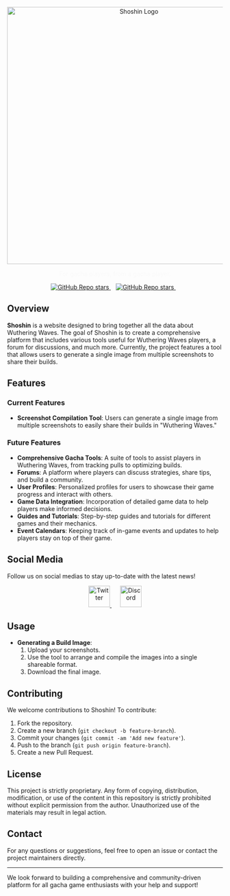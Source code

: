 <p align="center">
  <img src="https://shoshin.moe/static/shoshinlogo.png" alt="Shoshin Logo" width="600"/>
</p>
<p align="center" style="color:rgb(211,211,211, 0.1)">For gacha players, from a gacha player.</p>
<p align='center'>
 <a href="https://patreon.com/zoux">
    <img alt="GitHub Repo stars" src="https://img.shields.io/badge/Patreon-F96854?style=for-the-badge&logo=patreon&logoColor=white">
  </a>&nbsp;&nbsp;
  <a href="#">
  <img alt="GitHub Repo stars" src="https://img.shields.io/github/stars/seizoux/shoshin?style=for-the-badge">
</a>&nbsp;&nbsp;
</p>

## Overview

**Shoshin** is a website designed to bring together all the data about Wuthering Waves. The goal of Shoshin is to create a comprehensive platform that includes various tools useful for Wuthering Waves players, a forum for discussions, and much more. Currently, the project features a tool that allows users to generate a single image from multiple screenshots to share their builds.

## Features

### Current Features
- **Screenshot Compilation Tool**: Users can generate a single image from multiple screenshots to easily share their builds in "Wuthering Waves."

### Future Features
- **Comprehensive Gacha Tools**: A suite of tools to assist players in Wuthering Waves, from tracking pulls to optimizing builds.
- **Forums**: A platform where players can discuss strategies, share tips, and build a community.
- **User Profiles**: Personalized profiles for users to showcase their game progress and interact with others.
- **Game Data Integration**: Incorporation of detailed game data to help players make informed decisions.
- **Guides and Tutorials**: Step-by-step guides and tutorials for different games and their mechanics.
- **Event Calendars**: Keeping track of in-game events and updates to help players stay on top of their game.

## Social Media

Follow us on social medias to stay up-to-date with the latest news!

<p align="center">
  <a href="https://x.com/shoshinmoe" style="margin: 0 10px;">
    <img src="https://shoshin.moe/static/x.png" alt="Twitter" width="50"/>
  </a>
  <a href="https://discord.gg/geJcCh52mx" style="margin: 0 10px;">
    <img src="https://shoshin.moe/static/discord.png" alt="Discord" width="50"/>
  </a>
</p>

## Usage

- **Generating a Build Image**:
  1. Upload your screenshots.
  2. Use the tool to arrange and compile the images into a single shareable format.
  3. Download the final image.

## Contributing

We welcome contributions to Shoshin! To contribute:

1. Fork the repository.
2. Create a new branch (`git checkout -b feature-branch`).
3. Commit your changes (`git commit -am 'Add new feature'`).
4. Push to the branch (`git push origin feature-branch`).
5. Create a new Pull Request.

## License

This project is strictly proprietary. Any form of copying, distribution, modification, or use of the content in this repository is strictly prohibited without explicit permission from the author. Unauthorized use of the materials may result in legal action.

## Contact

For any questions or suggestions, feel free to open an issue or contact the project maintainers directly.

---

We look forward to building a comprehensive and community-driven platform for all gacha game enthusiasts with your help and support!
